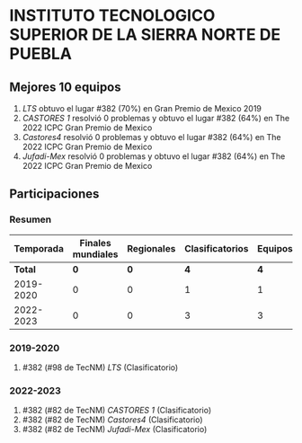 ---
---

# INSTITUTO TECNOLOGICO SUPERIOR DE LA SIERRA NORTE DE PUEBLA

## Mejores 10 equipos

1. _LTS_ obtuvo el lugar #382 (70%) en Gran Premio de Mexico 2019
1. _CASTORES 1_ resolvió 0 problemas y obtuvo el lugar #382 (64%) en The 2022 ICPC Gran Premio de Mexico
1. _Castores4_ resolvió 0 problemas y obtuvo el lugar #382 (64%) en The 2022 ICPC Gran Premio de Mexico
1. _Jufadi-Mex_ resolvió 0 problemas y obtuvo el lugar #382 (64%) en The 2022 ICPC Gran Premio de Mexico

## Participaciones

### Resumen

| Temporada | Finales mundiales | Regionales | Clasificatorios | Equipos |
| --- | --- | --- | --- | --- |
| **Total** | **0** | **0** | **4** | **4** |
| 2019-2020 | 0 | 0 | 1 | 1 |
| 2022-2023 | 0 | 0 | 3 | 3 |

### 2019-2020

1. #382 (#98 de TecNM) _LTS_ (Clasificatorio)

### 2022-2023

1. #382 (#82 de TecNM) _CASTORES 1_ (Clasificatorio)
1. #382 (#82 de TecNM) _Castores4_ (Clasificatorio)
1. #382 (#82 de TecNM) _Jufadi-Mex_ (Clasificatorio)



